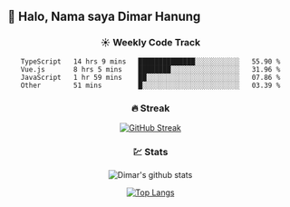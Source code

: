 ## 👋 Halo, Nama saya **Dimar Hanung**

<center>

### :sunny: Weekly Code Track
<!--START_SECTION:waka-->

```text
TypeScript   14 hrs 9 mins   ██████████████░░░░░░░░░░░   55.90 %
Vue.js       8 hrs 5 mins    ████████░░░░░░░░░░░░░░░░░   31.96 %
JavaScript   1 hr 59 mins    ██░░░░░░░░░░░░░░░░░░░░░░░   07.86 %
Other        51 mins         █░░░░░░░░░░░░░░░░░░░░░░░░   03.39 %
```

<!--END_SECTION:waka-->

### :fire: Streak

[![GitHub Streak](http://github-readme-streak-stats.herokuapp.com?user=dimar-hanung)](https://git.io/streak-stats)

### :chart: Stats

![Dimar's github stats](https://github-readme-stats.vercel.app/api?username=dimar-hanung&show_icons=true&theme=vue)

[![Top Langs](https://github-readme-stats.vercel.app/api/top-langs/?username=dimar-hanung)](#)

</center>
